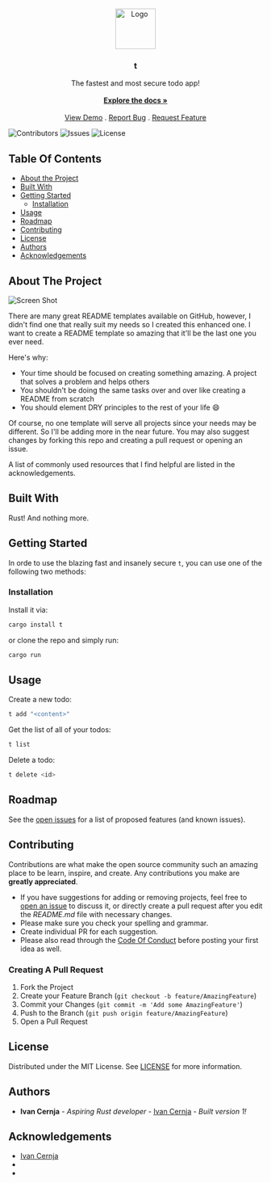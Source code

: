 <br/>
<p align="center">
  <a href="https://github.com/ivancernja/t">
    <img src="images/logo.png" alt="Logo" width="80" height="80">
  </a>

  <h3 align="center">t</h3>

  <p align="center">
    The fastest and most secure todo app!
    <br/>
    <br/>
    <a href="https://github.com/ivancernja/t"><strong>Explore the docs »</strong></a>
    <br/>
    <br/>
    <a href="https://github.com/ivancernja/t">View Demo</a>
    .
    <a href="https://github.com/ivancernja/t/issues">Report Bug</a>
    .
    <a href="https://github.com/ivancernja/t/issues">Request Feature</a>
  </p>
</p>

![Contributors](https://img.shields.io/github/contributors/ivancernja/t?color=dark-green) ![Issues](https://img.shields.io/github/issues/ivancernja/t) ![License](https://img.shields.io/github/license/ivancernja/t) 

## Table Of Contents

* [About the Project](#about-the-project)
* [Built With](#built-with)
* [Getting Started](#getting-started)
  * [Installation](#installation)
* [Usage](#usage)
* [Roadmap](#roadmap)
* [Contributing](#contributing)
* [License](#license)
* [Authors](#authors)
* [Acknowledgements](#acknowledgements)

## About The Project

![Screen Shot](images/screenshot.png)

There are many great README templates available on GitHub, however, I didn't find one that really suit my needs so I created this enhanced one. I want to create a README template so amazing that it'll be the last one you ever need.

Here's why:

* Your time should be focused on creating something amazing. A project that solves a problem and helps others
* You shouldn't be doing the same tasks over and over like creating a README from scratch
* You should element DRY principles to the rest of your life :smile:

Of course, no one template will serve all projects since your needs may be different. So I'll be adding more in the near future. You may also suggest changes by forking this repo and creating a pull request or opening an issue.

A list of commonly used resources that I find helpful are listed in the acknowledgements.

## Built With

Rust! And nothing more.

## Getting Started

In orde to use the blazing fast and insanely secure `t`, you can use one of the following two methods:

### Installation

Install it via:

```sh
cargo install t
```
or clone the repo and simply run:

```sh
cargo run
```

## Usage

Create a new todo:

```sh
t add "<content>"
```

Get the list of all of your todos:

```sh
t list
```

Delete a todo:

```sh
t delete <id>
```

## Roadmap

See the [open issues](https://github.com/ivancernja/t/issues) for a list of proposed features (and known issues).

## Contributing

Contributions are what make the open source community such an amazing place to be learn, inspire, and create. Any contributions you make are **greatly appreciated**.
* If you have suggestions for adding or removing projects, feel free to [open an issue](https://github.com/ivancernja/t/issues/new) to discuss it, or directly create a pull request after you edit the *README.md* file with necessary changes.
* Please make sure you check your spelling and grammar.
* Create individual PR for each suggestion.
* Please also read through the [Code Of Conduct](https://github.com/ivancernja/t/blob/main/CODE_OF_CONDUCT.md) before posting your first idea as well.

### Creating A Pull Request

1. Fork the Project
2. Create your Feature Branch (`git checkout -b feature/AmazingFeature`)
3. Commit your Changes (`git commit -m 'Add some AmazingFeature'`)
4. Push to the Branch (`git push origin feature/AmazingFeature`)
5. Open a Pull Request

## License

Distributed under the MIT License. See [LICENSE](https://github.com/ivancernja/t/blob/main/LICENSE.md) for more information.

## Authors

* **Ivan Cernja** - *Aspiring Rust developer* - [Ivan Cernja](https://github.com/ivancernja/) - *Built version 1!*

## Acknowledgements

* [Ivan Cernja](https://github.com/ivancernja/)
* []()
* []()
